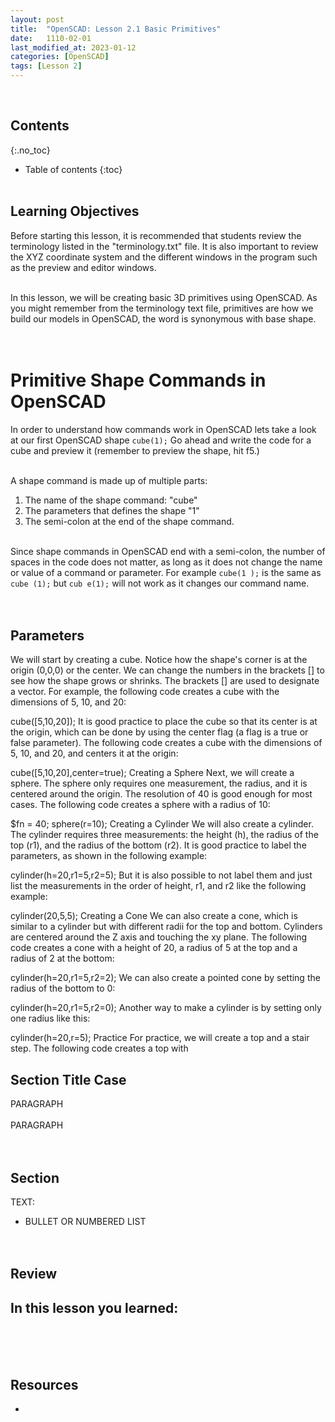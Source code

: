 ```yaml
---
layout: post
title:  "OpenSCAD: Lesson 2.1 Basic Primitives"
date:   1110-02-01
last_modified_at: 2023-01-12
categories: [OpenSCAD]
tags: [Lesson 2]
---
```

<br>

## Contents
{:.no_toc}
* Table of contents
{:toc}
<br><br>

## Learning Objectives
Before starting this lesson, it is recommended that students review the terminology listed in the "terminology.txt" file. It is also important to review the XYZ coordinate system and the different windows in the program such as the preview and editor windows.
<br><br>

In this lesson, we will be creating basic 3D primitives using OpenSCAD. As you might remember from the terminology text file, primitives are how we build our models in OpenSCAD, the word is synonymous with base shape. 
<br><br><br>

# Primitive Shape Commands in OpenSCAD
In order to understand how commands work in OpenSCAD lets take a look at our first OpenSCAD shape `cube(1);` Go ahead and write the code for a cube and preview it (remember to preview the shape, hit f5.)
<br><br>

A shape command is made up of multiple parts: 
<br>
1. The name of the shape command: "cube"
2. The parameters that defines the shape "1" 
3. The semi-colon at the end of the shape command. 
<br><br>

Since shape commands in OpenSCAD end with a semi-colon, the number of spaces in the code does not matter, as long as it does not change the name or value of a command or parameter. For example `cube(1 );` is the same as `cube (1);` but `cub e(1);` will not work as it changes our command name. 
<br><br><br>

## Parameters 
We will start by creating a cube. Notice how the shape's corner is at the origin (0,0,0) or the center. We can change the numbers in the brackets [] to see how the shape grows or shrinks. The brackets [] are used to designate a vector. For example, the following code creates a cube with the dimensions of 5, 10, and 20:


cube([5,10,20]);
It is good practice to place the cube so that its center is at the origin, which can be done by using the center flag (a flag is a true or false parameter). The following code creates a cube with the dimensions of 5, 10, and 20, and centers it at the origin:


cube([5,10,20],center=true);
Creating a Sphere
Next, we will create a sphere. The sphere only requires one measurement, the radius, and it is centered around the origin. The resolution of 40 is good enough for most cases. The following code creates a sphere with a radius of 10:


$fn = 40;
sphere(r=10); 
Creating a Cylinder
We will also create a cylinder. The cylinder requires three measurements: the height (h), the radius of the top (r1), and the radius of the bottom (r2). It is good practice to label the parameters, as shown in the following example:


cylinder(h=20,r1=5,r2=5); 
But it is also possible to not label them and just list the measurements in the order of height, r1, and r2 like the following example:


cylinder(20,5,5); 
Creating a Cone
We can also create a cone, which is similar to a cylinder but with different radii for the top and bottom. Cylinders are centered around the Z axis and touching the xy plane. The following code creates a cone with a height of 20, a radius of 5 at the top and a radius of 2 at the bottom:


cylinder(h=20,r1=5,r2=2); 
We can also create a pointed cone by setting the radius of the bottom to 0:


cylinder(h=20,r1=5,r2=0); 
Another way to make a cylinder is by setting only one radius like this:


cylinder(h=20,r=5); 
Practice
For practice, we will create a top and a stair step. The following code creates a top with
## Section Title Case 
PARAGRAPH
<br><br>
PARAGRAPH
<br><br><br>

## Section
TEXT:
- BULLET OR NUMBERED LIST
<br><br><br>


## Review
In this lesson you learned:
- 
<br><br><br>

## Resources
- []()
<br><br><br>